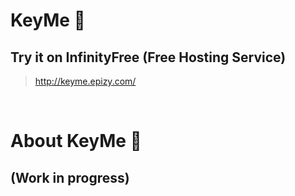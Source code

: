# KeyMe 🔐

## Try it on InfinityFree (Free Hosting Service)

> http://keyme.epizy.com/

<br>



# About KeyMe 🔐



## (Work in progress)

